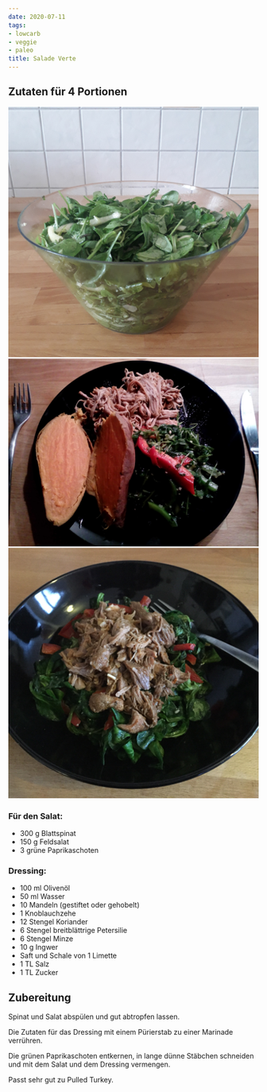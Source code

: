 ```yaml
---
date: 2020-07-11
tags:
- lowcarb
- veggie
- paleo
title: Salade Verte
---
```


## Zutaten für 4 Portionen
![](/img/salade-verte-2.jpg)
![](/img/salade-verte.jpg)
![](/img/salade-verte-mit-pulled-turkey.jpg)

### Für den Salat:
- 300 g     Blattspinat
- 150 g     Feldsalat
- 3         grüne Paprikaschoten

### Dressing:
- 100 ml    Olivenöl
- 50 ml     Wasser
- 10        Mandeln (gestiftet oder gehobelt)
- 1         Knoblauchzehe
- 12        Stengel Koriander
- 6         Stengel breitblättrige Petersilie
- 6         Stengel Minze
- 10 g      Ingwer
- Saft und Schale von 1 Limette
- 1 TL      Salz
- 1 TL      Zucker

## Zubereitung
Spinat und Salat abspülen und gut abtropfen lassen.

Die Zutaten für das Dressing mit einem Pürierstab zu einer Marinade verrühren.

Die grünen Paprikaschoten entkernen, in lange dünne Stäbchen schneiden und mit dem Salat und dem Dressing vermengen.

Passt sehr gut zu Pulled Turkey.
